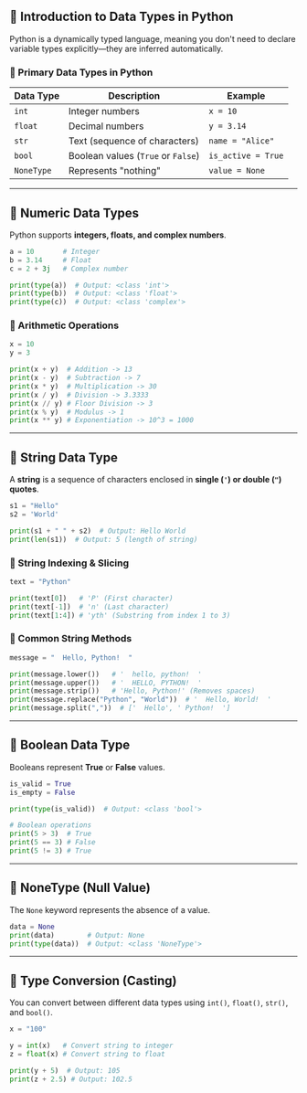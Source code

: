 ## **🔹 Introduction to Data Types in Python**  
Python is a dynamically typed language, meaning you don't need to declare variable types explicitly—they are inferred automatically.  

### **🔸 Primary Data Types in Python**
| Data Type  | Description | Example |
|------------|------------|---------|
| `int` | Integer numbers | `x = 10` |
| `float` | Decimal numbers | `y = 3.14` |
| `str` | Text (sequence of characters) | `name = "Alice"` |
| `bool` | Boolean values (`True` or `False`) | `is_active = True` |
| `NoneType` | Represents "nothing" | `value = None` |

---

## **🔹 Numeric Data Types**
Python supports **integers, floats, and complex numbers**.

```python
a = 10       # Integer
b = 3.14     # Float
c = 2 + 3j   # Complex number

print(type(a))  # Output: <class 'int'>
print(type(b))  # Output: <class 'float'>
print(type(c))  # Output: <class 'complex'>
```

### **🔸 Arithmetic Operations**
```python
x = 10
y = 3

print(x + y)  # Addition -> 13
print(x - y)  # Subtraction -> 7
print(x * y)  # Multiplication -> 30
print(x / y)  # Division -> 3.3333
print(x // y) # Floor Division -> 3
print(x % y)  # Modulus -> 1
print(x ** y) # Exponentiation -> 10^3 = 1000
```

---

## **🔹 String Data Type**
A **string** is a sequence of characters enclosed in **single (`'`) or double (`"`) quotes**.

```python
s1 = "Hello"
s2 = 'World'

print(s1 + " " + s2)  # Output: Hello World
print(len(s1))  # Output: 5 (length of string)
```

### **🔸 String Indexing & Slicing**
```python
text = "Python"

print(text[0])   # 'P' (First character)
print(text[-1])  # 'n' (Last character)
print(text[1:4]) # 'yth' (Substring from index 1 to 3)
```

### **🔸 Common String Methods**
```python
message = "  Hello, Python!  "

print(message.lower())   # '  hello, python!  '
print(message.upper())   # '  HELLO, PYTHON!  '
print(message.strip())   # 'Hello, Python!' (Removes spaces)
print(message.replace("Python", "World"))  # '  Hello, World!  '
print(message.split(","))  # ['  Hello', ' Python!  ']
```

---

## **🔹 Boolean Data Type**
Booleans represent **True** or **False** values.

```python
is_valid = True
is_empty = False

print(type(is_valid))  # Output: <class 'bool'>

# Boolean operations
print(5 > 3)  # True
print(5 == 3) # False
print(5 != 3) # True
```

---

## **🔹 NoneType (Null Value)**
The `None` keyword represents the absence of a value.

```python
data = None
print(data)        # Output: None
print(type(data))  # Output: <class 'NoneType'>
```

---

## **🔹 Type Conversion (Casting)**
You can convert between different data types using `int()`, `float()`, `str()`, and `bool()`.

```python
x = "100"

y = int(x)   # Convert string to integer
z = float(x) # Convert string to float

print(y + 5)  # Output: 105
print(z + 2.5) # Output: 102.5
```
